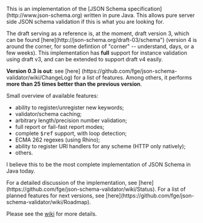 <p>This is an implementation of the [JSON Schema specification](http://www.json-schema.org)
written in pure Java. This allows pure server side JSON schema validation if
this is what you are looking for.

<p>The draft serving as a reference is, at the moment, draft version 3, which can
be found [here](http://json-schema.org/draft-03/schema") (version 4 is around
the corner, for some defintion of "corner" -- understand, days,
or a few weeks). This implementation has <b>full</b> support for instance
validation using draft v3, and can be extended to support draft v4 easily.

<p><b>Version 0.3 is out</b>: see [here]
(https://github.com/fge/json-schema-validator/wiki/ChangeLog)
for a list of features. Among others, it performs <b>more than 25 times better
than the previous version</b>.

<p>Small overview of available features:

* ability to register/unregister new keywords;
* validator/schema caching;
* arbitrary length/precision number validation;
* full report or fail-fast report modes;
* complete <tt>$ref</tt> support, with loop detection;
* ECMA 262 regexes (using Rhino);
* ability to register URI handlers for any scheme (HTTP only natively);
* others.

<p>I believe this to be the most complete implementation of JSON Schema in Java
today.

<p>For a detailed discussion of the implementation, see
[here](https://github.com/fge/json-schema-validator/wiki/Status). For a list of
planned features for next versions, see
[here](https://github.com/fge/json-schema-validator/wiki/Roadmap).

Please see the [wiki](https://github.com/fge/json-schema-validator/wiki/) for
more details.

